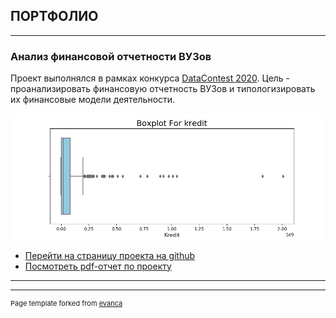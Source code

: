 ## ПОРТФОЛИО

---

### Анализ финансовой отчетности ВУЗов
Проект выполнялся в рамках конкурса [DataContest 2020](https://data-contest.ru). Цель - проанализировать финансовую отчетность ВУЗов и типологизировать их финансовые модели деятельности. 

<img src="images/boxplot_kredit.png?raw=true"/>

- [Перейти на страницу проекта на github](https://github.com/iconismo/data-contest-2020)
- [Посмотреть pdf-отчет по проекту](https://github.com/iconismo/data-contest-2020-accounts-chamber-rf/blob/main/reports/data_contest_2020_report.pdf)

---

---
<p style="font-size:11px">Page template forked from <a href="https://github.com/evanca/quick-portfolio">evanca</a></p>
<!-- Remove above link if you don't want to attibute -->
